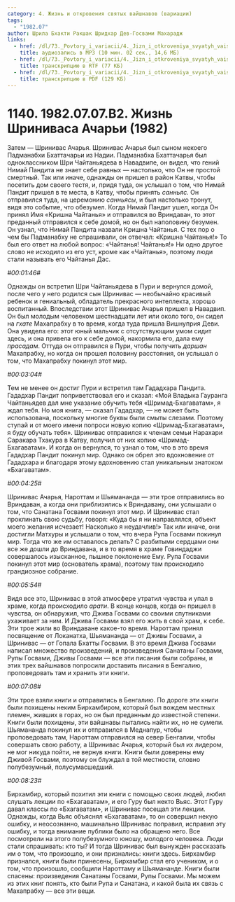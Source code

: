```yaml
---
category: 4. Жизнь и откровения святых вайшнавов (вариации)
tags:
  - "1982.07"
author: Шрила Бхакти Ракшак Шридхар Дев-Госвами Махарадж
links:
  - href: /dl/73._Povtory_i_variacii/4._Jizn_i_otkroveniya_svyatyh_vaishnavov_(variacii)/1140_1982.07.07.B2_SridharMj_Zhizn_Shrinivasa_Achari_1982.mp3
    title: аудиозапись в MP3 (10 мин. 02 сек., 14,6 МБ)
  - href: /dl/73._Povtory_i_variacii/4._Jizn_i_otkroveniya_svyatyh_vaishnavov_(variacii)/1140_1982.07.07.B2_SridharMj_Zhizn_Shrinivasa_Achari_1982.rtf
    title: транскрипцию в RTF (77 КБ)
  - href: /dl/73._Povtory_i_variacii/4._Jizn_i_otkroveniya_svyatyh_vaishnavov_(variacii)/1140_1982.07.07.B2_SridharMj_Zhizn_Shrinivasa_Achari_1982.pdf
    title: транскрипцию в PDF (129 КБ)
---
```


# 1140. 1982.07.07.B2. Жизнь Шриниваса Ачарьи (1982)

Затем — Шринивас Ачарья. Шринивас Ачарья был сыном некоего Падманабхи Бхаттачарьи из Надии. Падманабха Бхаттачарья был одноклассником Шри Чайтаньядева в Навадвипе, он видел, что гений Нимай Пандита не знает себе равных — настолько, что Он не простой смертный. Так или иначе, однажды он пришел в район Катвы, чтобы посетить дом своего тестя, и, придя туда, он услышал о том, что Нимай Пандит пришел в те места, в Катву, чтобы принять *санньяс.* Он отправился туда, на церемонию *санньясы*, и был настолько тронут, видя это событие, что обезумел. Когда Нимай Пандит ушел, когда Он принял Имя «Кришна Чайтанья» и отправился во Вриндаван, то этот преданный отправился к себе домой, но он был наполовину безумен. Он узнал, что Нимай Пандита назвали Кришна Чайтанья. С тех пор о чем бы Падманабху не спрашивали, он отвечал: «Кришна Чайтанья!» То был его ответ на любой вопрос: «Чайтанья! Чайтанья!» Ни одно другое слово не исходило из его уст, кроме как «Чайтанья», поэтому люди стали называть его Чайтанья Дас.

*#00:01:46#*

Однажды он встретил Шри Чайтаньядева в Пури и вернулся домой, после чего у него родился сын Шринивас — необычайно красивый ребенок и гениальный, обладатель прекрасного интеллекта, хорошо воспитанный. Впоследствии этот Шринивас Ачарья пришел в Навадвип. Он был молодым человеком шестнадцати лет или около того, он сидел на *гхате* Махапрабху в то время, когда туда пришла Вишнуприя Деви. Она увидела его: этот юный мальчик с отсутствующим умом сидит здесь, и она привела его к себе домой, накормила его, дала ему *прасадам*. Оттуда он отправился в Пури, чтобы получить *даршан* Махапрабху, но когда он прошел половину расстояния, он услышал о том, что Махапрабху покинул этот мир.

*#00:03:04#*

Тем не менее он достиг Пури и встретил там Гададхара Пандита. Гададхар Пандит поприветствовал его и сказал: «Мой Владыка Гауранга Чайтаньядев дал мне указание обучить тебя «Шримад-Бхагаватам», я ждал тебя. Но моя книга, — сказал Гададхар, — не может быть использована, поскольку многие буквы были смыты слезами. Поэтому ступай и от моего имени попроси новую копию «Шримад-Бхагаватам», я буду обучать тебя». Шринивас отправился к членам семьи Нарахари Саракара Тхакура в Катву, получил от них копию «Шримад-Бхагаватам». И когда он вернулся, то узнал о том, что в это время Гададхар Пандит покинул мир. Однако он обрел это вдохновение от Гададхара и благодаря этому вдохновению стал уникальным знатоком «Бхагаватам».

*#00:04:25#*

Шринивас Ачарья, Нароттам и Шьямананда — эти трое отправились во Вриндаван, а когда они приблизились к Вриндавану, они услышали о том, что Санатана Госвами покинул этот мир. И Шринивас стал проклинать свою судьбу, говоря: «Куда бы я ни направлялся, объект моего желания исчезает! Насколько я неудачлив!» Так или иначе, они достигли Матхуры и услышали о том, что вчера Рупа Госвами покинул мир. Тогда что же им оставалось делать? С разбитыми сердцами они все же дошли до Вриндавана, и в то время в храме Говиндаджи совершалось изысканное, пышное поклонение Ему. Рупа Госвами покинул этот мир (основатель храма), поэтому там происходило грандиозное собрание.

*#00:05:54#*

Видя все это, Шринивас в этой атмосфере утратил чувства и упал в храме, когда происходило *арати*. В конце концов, когда он пришел в чувства, он обнаружил, что Джива Госвами со своими спутниками ухаживает за ним. И Джива Госвами взял его жить в свой храм, к себе. Эти трое жили во Вриндаване какое-то время. Нароттам принял посвящение от Локанатха, Шьямананда — от Дживы Госвами, а Шринивас — от Гопала Бхатты Госвами. В это время Джива Госвами написал множество произведений, и произведения Санатаны Госвами, Рупы Госвами, Дживы Госвами — все эти писания были собраны, и этих трех вайшнавов попросили доставить писания в Бенгалию, проповедовать там и хранить эти книги.

*#00:07:08#*

Эти трое взяли книги и отправились в Бенгалию. По дороге эти книги были похищены неким Бирхамбиром, который был вождем местных племен, живших в горах, но он был преданным до известной степени. Книги были похищены, эти вайшнавы пытались найти их, но не сумели. Шьямананда покинул их и отправился в Меднапур, чтобы проповедовать там, Нароттам отправился на север Бенгалии, чтобы совершать свою работу, а Шринивас Ачарья, который был их лидером, не мог никуда пойти, не вернув книги. Книги были доверены ему Дживой Госвами, поэтому он блуждал в той местности, словно полубезумный, полусумасшедший.

*#00:08:23#*

Бирхамбир, который похитил эти книги с помощью своих людей, любил слушать лекции по «Бхагаватам», и его Гуру был некто Вьяс. Этот Гуру давал классы по «Бхагаватам», и Шринивас посещал эти лекции. Однажды, когда Вьяс объяснял «Бхагаватам», то он совершил некую ошибку, и неосознанно, машинально Шринивас поправил, исправил эту ошибку, и тогда внимание публики было на обращено него. Все посмотрели на этого полубезумного юношу, молодого человека. Люди стали спрашивать: кто ты? И тогда Шринивас был вынужден рассказать им о том, что произошло, и они признались: книги здесь. Бирхамбир признался, книги были принесены, Бирхамбир стал его учеником, и о том, что произошло, сообщили Нароттаму и Шьямананде. Книги были спасены: произведения Санатаны Госвами, Рупы Госвами. Мы можем из этих книг понять, кто были Рупа и Санатана, и какой была их связь с Махапрабху — все эти вещи.

